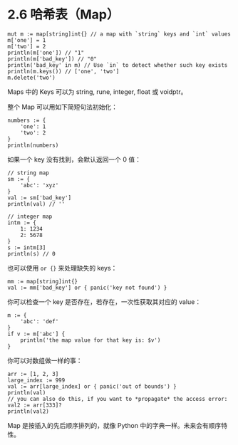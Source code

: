 # 2.6 哈希表（Map）

    mut m := map[string]int{} // a map with `string` keys and `int` values
    m['one'] = 1
    m['two'] = 2
    println(m['one']) // "1"
    println(m['bad_key']) // "0"
    println('bad_key' in m) // Use `in` to detect whether such key exists
    println(m.keys()) // ['one', 'two']
    m.delete('two')

Maps 中的 Keys 可以为 string, rune, integer, float 或 voidptr。

整个 Map 可以用如下简短句法初始化：

    numbers := {
        'one': 1
        'two': 2
    }
    println(numbers)

如果一个 key 没有找到，会默认返回一个 0 值：

    // string map
    sm := {
        'abc': 'xyz'
    }
    val := sm['bad_key']
    println(val) // ''

    // integer map
    intm := {
        1: 1234
        2: 5678
    }
    s := intm[3]
    println(s) // 0

也可以使用 `or {}` 来处理缺失的 keys：

    mm := map[string]int{}
    val := mm['bad_key'] or { panic('key not found') }

你可以检查一个 key 是否存在，若存在，一次性获取其对应的 value：

    m := {
        'abc': 'def'
    }
    if v := m['abc'] {
        println('the map value for that key is: $v')
    }

你可以对数组做一样的事：

    arr := [1, 2, 3]
    large_index := 999
    val := arr[large_index] or { panic('out of bounds') }
    println(val)
    // you can also do this, if you want to *propagate* the access error:
    val2 := arr[333]?
    println(val2)

Map 是按插入的先后顺序排列的，就像 Python 中的字典一样。未来会有顺序特性。
